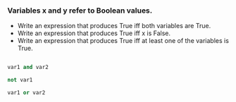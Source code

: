 ### Variables x and y refer to Boolean values.

- Write an expression that produces True iff both variables are True.
- Write an expression that produces True iff x is False.
- Write an expression that produces True iff at least one of the variables is True.

```python

var1 and var2

not var1

var1 or var2

``` 